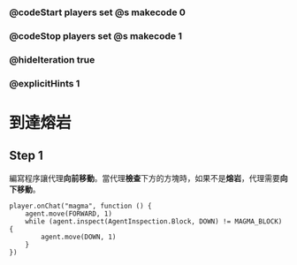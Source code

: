### @codeStart players set @s makecode 0
### @codeStop players set @s makecode 1

### @hideIteration true 
### @explicitHints 1


# 到達熔岩

## Step 1
編寫程序讓代理**向前移動**。當代理**檢查**下方的方塊時，如果不是**熔岩**，代理需要**向下移動**。

```ghost
player.onChat("magma", function () {
    agent.move(FORWARD, 1)
    while (agent.inspect(AgentInspection.Block, DOWN) != MAGMA_BLOCK) {
        agent.move(DOWN, 1)
    }
})
``` 